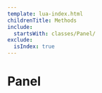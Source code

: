 ```yaml
---
template: lua-index.html
childrenTitle: Methods
include:
  startsWith: classes/Panel/
exclude:
  isIndex: true
---
```


# Panel

